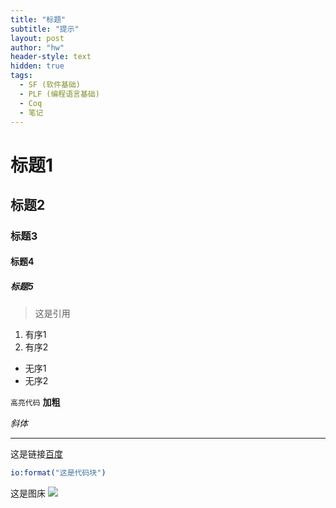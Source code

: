 ```yaml
---
title: "标题"
subtitle: "提示"
layout: post
author: "hw"
header-style: text
hidden: true
tags:
  - SF (软件基础)
  - PLF (编程语言基础)
  - Coq
  - 笔记
---
```


# 标题1
## 标题2
### 标题3
#### 标题4
##### 标题5

> 这是引用


1. 有序1
2. 有序2

- 无序1
- 无序2

`高亮代码`
**加粗**



*斜体*

***


这是链接[百度](www.baidu.com)


```erlang
io:format("这是代码块")
```

这是图床
![](http://img.122293.xyz/image/202405270019227.png)
